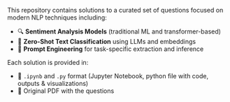 This repository contains solutions to a curated set of questions focused on modern NLP techniques including:

- 🔍 **Sentiment Analysis Models** (traditional ML and transformer-based)
- 🧠 **Zero-Shot Text Classification** using LLMs and embeddings
- 💬 **Prompt Engineering** for task-specific extraction and inference

Each solution is provided in:
- 📘 `.ipynb` and `.py` format (Jupyter Notebook, python file with code, outputs & visualizations)
- 📄 Original PDF with the questions
